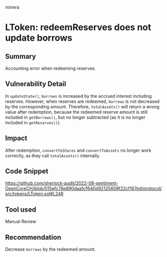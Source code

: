 minera
# LToken: redeemReserves does not update borrows

## Summary
Accounting error when redeeming reserves.

## Vulnerability Detail
In `updateState()`, `borrows` is increased by the accrued interest including reserves. However, when reserves are redeemed, `borrows` is not decreased by the corresponding amount. Therefore, `totalAssets()` will return a wrong value after redemption, because the redeemed reserve amount is still included in `getBorrows()`, but no longer subtracted (as it is no longer included in `getReserves()`).

## Impact
After redemption, `convertToShares` and `convertToAssets` no longer work correctly, as they call `totalAssets()` internally.

## Code Snippet
https://github.com/sherlock-audit/2022-08-sentiment-OpenCoreCH/blob/015efc78e890daa1cf640d92125608f22cf167ed/protocol/src/tokens/LToken.sol#L248

## Tool used

Manual Review

## Recommendation
Decrease `borrows` by the redeemed amount.
